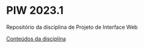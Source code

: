 # PIW 2023.1
Repositório da disciplina de Projeto de Interface Web

[Conteúdos da disciplina](https://github.com/jeffersoncarvalho/ufc_2023_1)